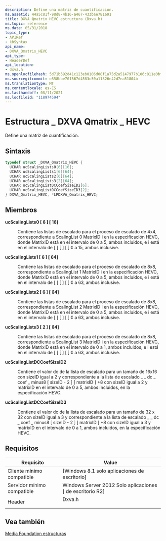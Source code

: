 ```yaml
---
description: Define una matriz de cuantificación.
ms.assetid: 44a5c81f-98d8-4b16-a467-433bae781691
title: DXVA_Qmatrix_HEVC estructura (Dxva.h)
ms.topic: reference
ms.date: 05/31/2018
topic_type:
- APIRef
- kbSyntax
api_name:
- DXVA_Qmatrix_HEVC
api_type:
- HeaderDef
api_location:
- dxva.h
ms.openlocfilehash: 5d71b392d41c123eb0106d08f1a75d2a5147977b106c811e0bf0786ab2acff2c
ms.sourcegitcommit: e858bbe701567d4583c50a11326e42d7ea51804b
ms.translationtype: MT
ms.contentlocale: es-ES
ms.lasthandoff: 08/11/2021
ms.locfileid: "118974594"
---
```

# <a name="dxva_qmatrix_hevc-structure"></a>Estructura \_ DXVA Qmatrix \_ HEVC

Define una matriz de cuantificación.

## <a name="syntax"></a>Sintaxis


```C++
typedef struct _DXVA_Qmatrix_HEVC {
  UCHAR ucScalingLists0[6][16];
  UCHAR ucScalingLists1[6][64];
  UCHAR ucScalingLists2[6][64];
  UCHAR ucScalingLists3[2][64];
  UCHAR ucScalingListDCCoefSizeID2[6];
  UCHAR ucScalingListDCCoefSizeID3[2];
} DXVA_Qmatrix_HEVC, *LPDXVA_Qmatrix_HEVC;
```



## <a name="members"></a>Miembros

<dl> <dt>

**ucScalingLists0 \[ 6 \] \[ 16\]**
</dt> <dd>

Contiene las listas de escalado para el proceso de escalado de 4x4, correspondiente a ScalingList 0 MatrixID i en la especificación HEVC, donde MatrixID está en el intervalo de 0 a 5, ambos incluidos, e i está en el intervalo de \[ \] \[ \] \[ \] 0 a 15, ambos inclusive.

</dd> <dt>

**ucScalingLists1 \[ 6 \] \[ 64\]**
</dt> <dd>

Contiene las listas de escalado para el proceso de escalado de 8x8, correspondiente a ScalingList 1 MatrixID i en la especificación HEVC, donde MatrixID está en el intervalo de 0 a 5, ambos incluidos, e i está en el intervalo de \[ \] \[ \] \[ \] 0 a 63, ambos inclusive.

</dd> <dt>

**ucScalingLists2 \[ 6 \] \[ 64\]**
</dt> <dd>

Contiene las listas de escalado para el proceso de escalado de 8x8, correspondiente a ScalingList 2 MatrixID i en la especificación HEVC, donde MatrixID está en el intervalo de 0 a 5, ambos incluidos, e i está en el intervalo de \[ \] \[ \] \[ \] 0 a 63, ambos inclusive.

</dd> <dt>

**ucScalingLists3 \[ 2 \] \[ 64\]**
</dt> <dd>

Contiene las listas de escalado para el proceso de escalado de 8x8, correspondiente a ScalingList 3 MatrixID i en la especificación HEVC, donde MatrixID está en el intervalo de 0 a 1, ambos incluidos, e i está en el intervalo de \[ \] \[ \] \[ \] 0 a 63, ambos inclusive.

</dd> <dt>

**ucScalingListDCCoefSizeID2**
</dt> <dd>

Contiene el valor dc de la lista de escalado para un tamaño de 16x16 con sizeID igual a 2 y correspondiente a la lista de escalado \_ \_ dc \_ coef \_ minus8 \[ sizeID - 2 \] \[ matrixID \] +8 con sizeID igual a 2 y matrixID en el intervalo de 0 a 5, ambos incluidos, en la especificación HEVC.

</dd> <dt>

**ucScalingListDCCoefSizeID3**
</dt> <dd>

Contiene el valor dc de la lista de escalado para un tamaño de 32 x 32 con sizeID igual a 3 y correspondiente a la lista de escalado \_ \_ dc \_ coef \_ minus8 \[ sizeID - 2 \] \[ matrixID \] +8 con sizeID igual a 3 y matrixID en el intervalo de 0 a 1, ambos incluidos, en la especificación HEVC.

</dd> </dl>

## <a name="requirements"></a>Requisitos



| Requisito | Value |
|-------------------------------------|-----------------------------------------------------------------------------------|
| Cliente mínimo compatible<br/> | \[Windows 8.1 solo aplicaciones de escritorio\]<br/>                                      |
| Servidor mínimo compatible<br/> | Windows Server 2012 Solo aplicaciones \[ de escritorio R2\]<br/>                           |
| Header<br/>                   | <dl> <dt>Dxva.h</dt> </dl> |



## <a name="see-also"></a>Vea también

<dl> <dt>

[Media Foundation estructuras](media-foundation-structures.md)
</dt> </dl>

 

 




